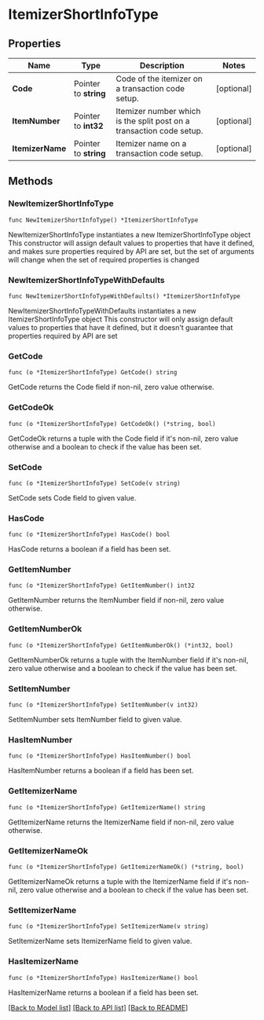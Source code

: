 # ItemizerShortInfoType

## Properties

Name | Type | Description | Notes
------------ | ------------- | ------------- | -------------
**Code** | Pointer to **string** | Code of the itemizer on a transaction code setup. | [optional] 
**ItemNumber** | Pointer to **int32** | Itemizer number which is the split post on a transaction code setup. | [optional] 
**ItemizerName** | Pointer to **string** | Itemizer name on a transaction code setup. | [optional] 

## Methods

### NewItemizerShortInfoType

`func NewItemizerShortInfoType() *ItemizerShortInfoType`

NewItemizerShortInfoType instantiates a new ItemizerShortInfoType object
This constructor will assign default values to properties that have it defined,
and makes sure properties required by API are set, but the set of arguments
will change when the set of required properties is changed

### NewItemizerShortInfoTypeWithDefaults

`func NewItemizerShortInfoTypeWithDefaults() *ItemizerShortInfoType`

NewItemizerShortInfoTypeWithDefaults instantiates a new ItemizerShortInfoType object
This constructor will only assign default values to properties that have it defined,
but it doesn't guarantee that properties required by API are set

### GetCode

`func (o *ItemizerShortInfoType) GetCode() string`

GetCode returns the Code field if non-nil, zero value otherwise.

### GetCodeOk

`func (o *ItemizerShortInfoType) GetCodeOk() (*string, bool)`

GetCodeOk returns a tuple with the Code field if it's non-nil, zero value otherwise
and a boolean to check if the value has been set.

### SetCode

`func (o *ItemizerShortInfoType) SetCode(v string)`

SetCode sets Code field to given value.

### HasCode

`func (o *ItemizerShortInfoType) HasCode() bool`

HasCode returns a boolean if a field has been set.

### GetItemNumber

`func (o *ItemizerShortInfoType) GetItemNumber() int32`

GetItemNumber returns the ItemNumber field if non-nil, zero value otherwise.

### GetItemNumberOk

`func (o *ItemizerShortInfoType) GetItemNumberOk() (*int32, bool)`

GetItemNumberOk returns a tuple with the ItemNumber field if it's non-nil, zero value otherwise
and a boolean to check if the value has been set.

### SetItemNumber

`func (o *ItemizerShortInfoType) SetItemNumber(v int32)`

SetItemNumber sets ItemNumber field to given value.

### HasItemNumber

`func (o *ItemizerShortInfoType) HasItemNumber() bool`

HasItemNumber returns a boolean if a field has been set.

### GetItemizerName

`func (o *ItemizerShortInfoType) GetItemizerName() string`

GetItemizerName returns the ItemizerName field if non-nil, zero value otherwise.

### GetItemizerNameOk

`func (o *ItemizerShortInfoType) GetItemizerNameOk() (*string, bool)`

GetItemizerNameOk returns a tuple with the ItemizerName field if it's non-nil, zero value otherwise
and a boolean to check if the value has been set.

### SetItemizerName

`func (o *ItemizerShortInfoType) SetItemizerName(v string)`

SetItemizerName sets ItemizerName field to given value.

### HasItemizerName

`func (o *ItemizerShortInfoType) HasItemizerName() bool`

HasItemizerName returns a boolean if a field has been set.


[[Back to Model list]](../README.md#documentation-for-models) [[Back to API list]](../README.md#documentation-for-api-endpoints) [[Back to README]](../README.md)


